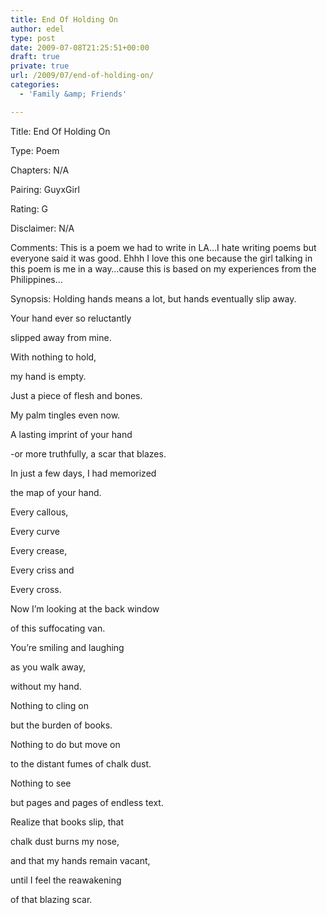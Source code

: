 ```yaml
---
title: End Of Holding On
author: edel
type: post
date: 2009-07-08T21:25:51+00:00
draft: true
private: true
url: /2009/07/end-of-holding-on/
categories:
  - 'Family &amp; Friends'

---
```

Title: End Of Holding On
  
Type: Poem
  
Chapters: N/A
  
Pairing: GuyxGirl
  
Rating: G
  
Disclaimer: N/A
  
Comments: This is a poem we had to write in LA&#8230;I hate writing poems but everyone said it was good. Ehhh I love this one because the girl talking in this poem is me in a way&#8230;cause this is based on my experiences from the Philippines&#8230;
  
Synopsis: Holding hands means a lot, but hands eventually slip away.

Your hand ever so reluctantly
  
slipped away from mine.

With nothing to hold,
  
my hand is empty.
  
Just a piece of flesh and bones.

My palm tingles even now.
  
A lasting imprint of your hand
  
-or more truthfully, a scar that blazes.

In just a few days, I had memorized
  
the map of your hand.

Every callous,
  
Every curve
  
Every crease,
  
Every criss and
  
Every cross.

Now I’m looking at the back window
  
of this suffocating van.

You’re smiling and laughing
  
as you walk away,
  
without my hand.

Nothing to cling on
  
but the burden of books.

Nothing to do but move on
  
to the distant fumes of chalk dust.

Nothing to see
  
but pages and pages of endless text.

Realize that books slip, that
  
chalk dust burns my nose,

and that my hands remain vacant,
  
until I feel the reawakening
  
of that blazing scar.

<ol class="footnote">
</ol>